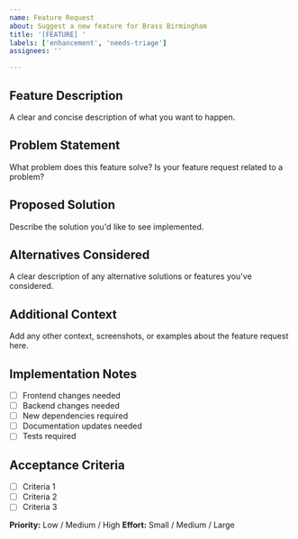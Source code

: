 ```yaml
---
name: Feature Request
about: Suggest a new feature for Brass Birmingham
title: '[FEATURE] '
labels: ['enhancement', 'needs-triage']
assignees: ''

---
```


## Feature Description
A clear and concise description of what you want to happen.

## Problem Statement
What problem does this feature solve? Is your feature request related to a problem?

## Proposed Solution
Describe the solution you'd like to see implemented.

## Alternatives Considered
A clear description of any alternative solutions or features you've considered.

## Additional Context
Add any other context, screenshots, or examples about the feature request here.

## Implementation Notes
- [ ] Frontend changes needed
- [ ] Backend changes needed  
- [ ] New dependencies required
- [ ] Documentation updates needed
- [ ] Tests required

## Acceptance Criteria
- [ ] Criteria 1
- [ ] Criteria 2
- [ ] Criteria 3

**Priority:** Low / Medium / High
**Effort:** Small / Medium / Large